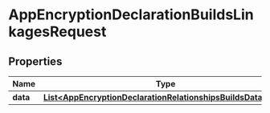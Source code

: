 

# AppEncryptionDeclarationBuildsLinkagesRequest


## Properties

| Name | Type | Description | Notes |
|------------ | ------------- | ------------- | -------------|
|**data** | [**List&lt;AppEncryptionDeclarationRelationshipsBuildsDataInner&gt;**](AppEncryptionDeclarationRelationshipsBuildsDataInner.md) |  |  |



